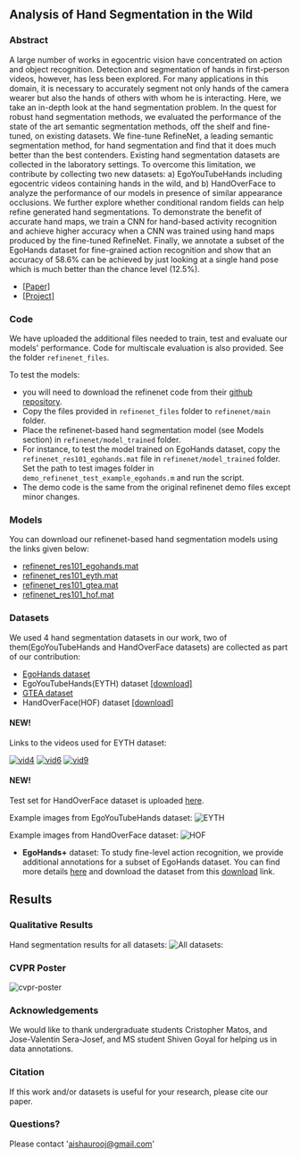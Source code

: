 ## Analysis of Hand Segmentation in the Wild

### Abstract
A large number of works in egocentric vision have concentrated on action and object recognition. Detection and segmentation of hands in first-person videos, however, has less been explored. For many applications in this domain, it is necessary to accurately segment not only hands of the camera wearer but also the hands of others with whom he is interacting. Here, we take an in-depth look at the hand segmentation problem. In the quest for robust hand segmentation methods, we evaluated the performance of the state of the art semantic segmentation methods, off the shelf and fine-tuned, on existing datasets. We fine-tune RefineNet, a leading semantic segmentation method, for hand segmentation and find that it does much better than the best contenders. Existing hand segmentation datasets are collected in the laboratory settings. To overcome this limitation, we contribute by collecting two new datasets: a) EgoYouTubeHands including egocentric videos containing hands in the wild, and b) HandOverFace to analyze the performance of our models in presence of similar appearance occlusions.
We further explore whether conditional random fields can help refine generated hand segmentations. To demonstrate the benefit of accurate hand maps, we train a CNN for hand-based activity recognition and achieve higher accuracy when a CNN was trained using hand maps produced by the fine-tuned RefineNet. Finally, we annotate a subset of the EgoHands dataset for fine-grained action recognition and show that an accuracy of 58.6% can be achieved by just looking at a single hand pose which is much better than the chance level (12.5%).

* [[Paper]](http://openaccess.thecvf.com/content_cvpr_2018/papers/Urooj_Analysis_of_Hand_CVPR_2018_paper.pdf)
* [[Project]](https://aurooj.github.io/Hand-Segmentation-in-the-Wild/)

### Code
We have uploaded the additional files needed to train, test and evaluate our models' performance. Code for multiscale evaluation is also provided. See the folder ```refinenet_files```.

To test the models:
* you will need to download the refinenet code from their [github repository](https://github.com/guosheng/refinenet). 
* Copy the files provided in ```refinenet_files``` folder to ```refinenet/main``` folder. 
* Place the refinenet-based hand segmentation model (see Models section) in ```refinenet/model_trained``` folder.
* For instance, to test the model trained on EgoHands dataset, copy the ```refinenet_res101_egohands.mat``` file in ```refinenet/model_trained``` folder. Set the path to test images folder in ```demo_refinenet_test_example_egohands.m``` and run the script.
* The demo code is the same from the original refinenet demo files except minor changes. 


### Models
You can download our refinenet-based hand segmentation models using the links given below:

* [refinenet_res101_egohands.mat](https://drive.google.com/file/d/1u7yGIafopsn_w-RHGt1wzO-8XgmL-1zu/view?usp=sharing)
* [refinenet_res101_eyth.mat](https://drive.google.com/file/d/12HRYXdHWOGkl71QqUdlijCq2w2ARa6-M/view?usp=sharing)
* [refinenet_res101_gtea.mat](https://drive.google.com/file/d/1yCnpTpBuBF8wYoM4_E1o8dAWjFS0BkxM/view?usp=sharing)
* [refinenet_res101_hof.mat](https://drive.google.com/file/d/1AOY8EQ9LRNYFusgFxHEhE_fAifNdsayh/view?usp=sharing)

### Datasets
We used 4 hand segmentation datasets in our work, two of them(EgoYouTubeHands and HandOverFace datasets) are collected as part of our contribution:
* [EgoHands dataset](http://vision.soic.indiana.edu/projects/egohands/)
* EgoYouTubeHands(EYTH) dataset [[download]](https://drive.google.com/file/d/1EwjJx-V-Gq7NZtfiT6LZPLGXD2HN--qT/view?usp=sharing)
* [GTEA dataset](http://www.cbi.gatech.edu/fpv/)
* HandOverFace(HOF) dataset [[download]](https://drive.google.com/file/d/1JmOm49cFOpnf9ccDh2zkDj7t7hqBdD6e/view?usp=sharing)

#### NEW!
Links to the videos used for EYTH dataset:


[![vid4](http://img.youtube.com/vi/dYZm7jB9YA4/0.jpg)](https://www.youtube.com/watch?v=dYZm7jB9YA4&feature=youtu.be&hd=1 "vid4")
[![vid6](http://img.youtube.com/vi/5RTJ4dymKfo/0.jpg)](https://www.youtube.com/watch?v=5RTJ4dymKfo&feature=youtu.be&hd=1 "vid6")
[![vid9](http://img.youtube.com/vi/vG9vfjdcmRw/0.jpg)](https://www.youtube.com/watch?v=vG9vfjdcmRw&feature=youtu.be&hd=1 "vid9")


#### NEW!
Test set for HandOverFace dataset is uploaded [here](https://drive.google.com/file/d/1-OmtqYBVmAstCzOKz8xpatw6lk9hUm--/view?usp=sharing).

Example images from EgoYouTubeHands dataset:
![EYTH](images/eyth.jpg)

Example images from HandOverFace dataset:
![HOF](images/hof.jpg)

* **EgoHands+** dataset:
To study fine-level action recognition, we provide additional annotations for a subset of EgoHands dataset. You can find more details [here](https://github.com/aurooj/Hand-Segmentation-in-the-Wild/blob/master/egohands%2B.md) and download the dataset from this [download](https://drive.google.com/file/d/1WwGNsOhjk3hIKEnDoCKplFvMNroMCxtZ/view?usp=sharing) link.

## Results

### Qualitative Results
Hand segmentation results for all datasets:
![All datasets:](images/crfs.jpg)

### CVPR Poster
![cvpr-poster](images/cvpr2018-AUK.jpg)

### Acknowledgements
We would like to thank undergraduate students Cristopher Matos, and Jose-Valentin Sera-Josef, and MS student Shiven Goyal for helping us in data annotations. 

### Citation
If this work and/or datasets is useful for your research, please cite our paper.

<!---
    @InProceedings{Urooj_2018_CVPR,
    author = {Urooj, Aisha and Borji, Ali},
    title = {Analysis of Hand Segmentation in the Wild},
    booktitle = {The IEEE Conference on Computer Vision and Pattern Recognition (CVPR)},
    month = {June},
    year = {2018}
    }
--->

### Questions?
Please contact 'aishaurooj@gmail.com'







